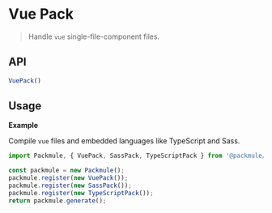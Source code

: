 # Vue Pack
> Handle `vue` single-file-component files.

## API
```ts
VuePack()
```

## Usage

**Example**

Compile `vue` files and embedded languages like TypeScript and Sass.

```ts
import Packmule, { VuePack, SassPack, TypeScriptPack } from '@packmule/packmule';

const packmule = new Packmule();
packmule.register(new VuePack());
packmule.register(new SassPack());
packmule.register(new TypeScriptPack());
return packmule.generate();
```
